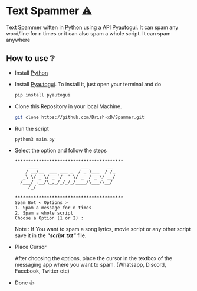 # Text Spammer ⚠

Text Spammer witten in [Python] using a API [Pyautogui]. It can spam any word/line for n times or it can also spam a whole script. It can spam anywhere

## How to use ❔

- Install [Python]
- Install [Pyautogui]. To install it, just open your terminal and do
  ```zsh
  pip install pyautogui
  ```
- Clone this Repository in your local Machine.
  ```zsh
  git clone https://github.com/Drish-xD/Spammer.git
  ```
- Run the script
  ```zsh
  python3 main.py
  ```
- Select the option and follow the steps

  ```
  *****************************************
       ____                ___       __
      / __/__  ___ ___ _  / _ )___  / /_
     _\ \/ _ \/ _ `/  ' \/ _  / _ \/ __/
    /___/ .__/\_,_/_/_/_/____/\___/\__/
       /_/

  *****************************************
  Spam Bot < Options >
  1. Spam a message for n times
  2. Spam a whole script
  Choose a Option (1 or 2) :
  ```

  Note : If You want to spam a song lyrics, movie script or any other script save it in the **_"script.txt"_** file.

- Place Cursor

  After choosing the options, place the cursor in the textbox of the messaging app where you want to spam. (Whatsapp, Discord, Facebook, Twitter etc)

- Done 👍

[python]: https://www.python.org/
[pyautogui]: https://pyautogui.readthedocs.io/en/latest/
